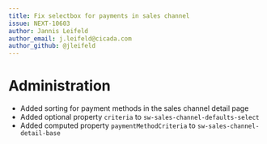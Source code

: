 ```yaml
---
title: Fix selectbox for payments in sales channel
issue: NEXT-10603
author: Jannis Leifeld
author_email: j.leifeld@cicada.com 
author_github: @jleifeld
---
```

# Administration
* Added sorting for payment methods in the sales channel detail page
* Added optional property `criteria` to `sw-sales-channel-defaults-select`
* Added computed property `paymentMethodCriteria` to `sw-sales-channel-detail-base`
